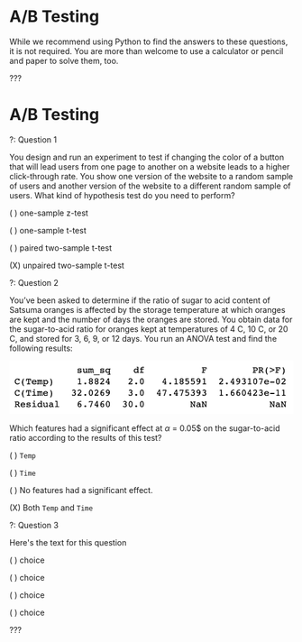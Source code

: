 # A/B Testing

While we recommend using Python to find the answers to these questions, it is not required. You are more than welcome to use a calculator or pencil and paper to solve them, too.

???

# A/B Testing

?: Question 1 


You design and run an experiment to test if changing the color of a button that will lead users from one page to another on a website leads to a higher click-through rate. You show one version of the website to a random sample of users and another version of the website to a different random sample of users. What kind of hypothesis test do you need to perform? 

( ) one-sample z-test

( ) one-sample t-test

( ) paired two-sample t-test

(X) unpaired two-sample t-test 


?: Question 2 


You’ve been asked to determine if the ratio of sugar to acid content of Satsuma oranges is affected by the storage temperature at which oranges are kept and the number of days the oranges are stored. You obtain data for the sugar-to-acid ratio for oranges kept at temperatures of 4 C, 10 C, or 20 C, and stored for 3, 6, 9, or 12 days. You run an ANOVA test and find the following results:

![ANOVA table](https://raw.githubusercontent.com/learn-co-curriculum/dsc-quiz-ab-testing/master/images/satsuma_anova_table.png)

Which features had a significant effect at $\alpha$ = 0.05$ on the sugar-to-acid ratio according to the results of this test? 

( ) `Temp`

( ) `Time`

( ) No features had a significant effect. 

(X) Both `Temp` and `Time` 


?: Question 3 


Here's the text for this question

( ) choice 

( ) choice

( ) choice 

( ) choice

???


